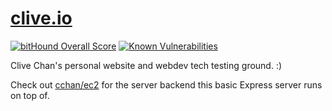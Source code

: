 [clive.io](https://clive.io)
============================

[![bitHound Overall Score](https://www.bithound.io/github/cchan/clive.io/badges/score.svg)](https://www.bithound.io/github/cchan/clive.io)
[![Known Vulnerabilities](https://snyk.io/test/github/cchan/clive.io/badge.svg)](https://snyk.io/test/github/cchan/clive.io)

Clive Chan's personal website and webdev tech testing ground. :)

Check out [cchan/ec2](https://github.com/cchan/ec2) for the server backend this basic Express server runs on top of.
